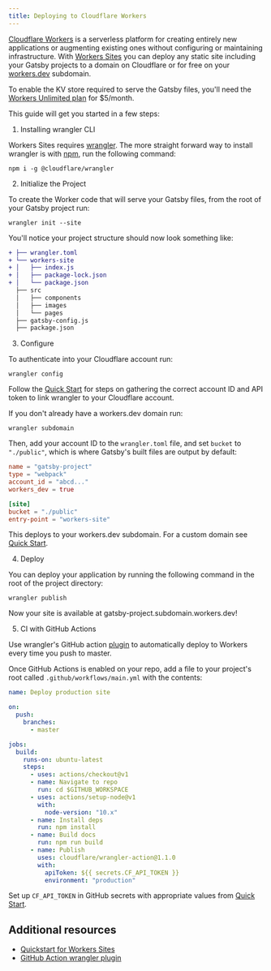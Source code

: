 ```yaml
---
title: Deploying to Cloudflare Workers
---
```


[Cloudflare Workers](https://workers.cloudflare.com/) is a serverless platform for creating entirely new applications or augmenting existing ones without configuring or maintaining infrastructure. With [Workers Sites](https://developers.cloudflare.com/workers/sites/start-from-existing/) you can deploy any static site including your Gatsby projects to a domain on Cloudflare or for free on your [workers.dev](https://workers.dev) subdomain.

To enable the KV store required to serve the Gatsby files, you'll need the [Workers Unlimited plan](https://developers.cloudflare.com/workers/about/pricing/) for $5/month.

This guide will get you started in a few steps:

1. Installing wrangler CLI

Workers Sites requires [wrangler](https://developers.cloudflare.com/workers/tooling/wrangler/). The more straight forward way to install wrangler is with [npm](https://www.npmjs.com/), run the following command:

```shell
npm i -g @cloudflare/wrangler
```

2. Initialize the Project

To create the Worker code that will serve your Gatsby files, from the root of your Gatsby project run:

```shell
wrangler init --site
```

You'll notice your project structure should now look something like:

```diff
+ ├── wrangler.toml
+ └── workers-site
+ │   ├── index.js
+ │   ├── package-lock.json
+ │   └── package.json
  ├── src
  │   ├── components
  │   ├── images
  │   └── pages
  ├── gatsby-config.js
  ├── package.json
```

3. Configure

To authenticate into your Cloudflare account run:

```shell
wrangler config
```

Follow the [Quick Start](https://developers.cloudflare.com/workers/quickstart/#configure) for steps on gathering the correct account ID and API token to link wrangler to your Cloudflare account.

If you don't already have a workers.dev domain run:

```shell
wrangler subdomain
```

Then, add your account ID to the `wrangler.toml` file, and set `bucket` to `"./public"`, which is where Gatsby's built files are output by default:

```toml
name = "gatsby-project"
type = "webpack"
account_id = "abcd..."
workers_dev = true

[site]
bucket = "./public"
entry-point = "workers-site"
```

This deploys to your workers.dev subdomain. For a custom domain see [Quick Start](https://developers.cloudflare.com/workers/quickstart/#publish-to-your-domain).

4. Deploy

You can deploy your application by running the following command in the root of the project directory:

```shell
wrangler publish
```

Now your site is available at gatsby-project.subdomain.workers.dev!

5. CI with GitHub Actions

Use wrangler's GitHub action [plugin](https://github.com/cloudflare/wrangler-action) to automatically deploy to Workers every time you push to master.

Once GitHub Actions is enabled on your repo, add a file to your project's root called `.github/workflows/main.yml` with the contents:

```yaml
name: Deploy production site

on:
  push:
    branches:
      - master

jobs:
  build:
    runs-on: ubuntu-latest
    steps:
      - uses: actions/checkout@v1
      - name: Navigate to repo
        run: cd $GITHUB_WORKSPACE
      - uses: actions/setup-node@v1
        with:
          node-version: "10.x"
      - name: Install deps
        run: npm install
      - name: Build docs
        run: npm run build
      - name: Publish
        uses: cloudflare/wrangler-action@1.1.0
        with:
          apiToken: ${{ secrets.CF_API_TOKEN }}
          environment: "production"
```

Set up `CF_API_TOKEN` in GitHub secrets with appropriate values from [Quick Start](https://developers.cloudflare.com/workers/quickstart/#configure).

## Additional resources

- [Quickstart for Workers Sites](https://developers.cloudflare.com/workers/sites/start-from-existing/)
- [GitHub Action wrangler plugin](https://github.com/cloudflare/wrangler-action)
